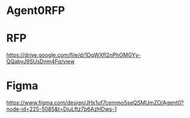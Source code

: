 # Agent0RFP
# RFP
https://drive.google.com/file/d/1DqWXfl2nPhOMGYy-QQabyJ9SUsDnm4Fq/view
# Figma
https://www.figma.com/design/JHx1uf7cemmo5seQSMUmZO/Agent0?node-id=225-5085&t=DiuLftz7b6AzHDws-1
